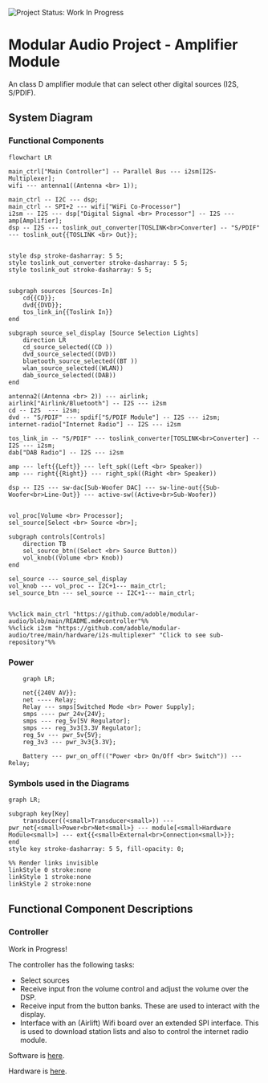 ![Project Status: Work In Progress](https://img.shields.io/badge/project--status-work--in--progress-orange)


# Modular Audio Project - Amplifier Module

An class D amplifier module that can select other digital sources (I2S, S/PDIF).


## System Diagram

### Functional Components

<!-- Removed the ELK renderer as causing problems - see https://github.com/mermaid-js/mermaid-cli/issues/594 -->
<!-- Old code was (first line of the mermaid description): -->
<!-- %%{init: {"flowchart": {"defaultRenderer": "elk"}} }%% -->

```mermaid
flowchart LR

main_ctrl["Main Controller"] -- Parallel Bus --- i2sm[I2S-Multiplexer];
wifi --- antenna1((Antenna <br> 1));

main_ctrl -- I2C --- dsp;
main_ctrl -- SPI+2 --- wifi["WiFi Co-Processor"]
i2sm -- I2S --- dsp["Digital Signal <br> Processor"] -- I2S --- amp[Amplifier];
dsp -- I2S --- toslink_out_converter[TOSLINK<br>Converter] -- "S/PDIF" --- toslink_out{{TOSLINK <br> Out}};


style dsp stroke-dasharray: 5 5;
style toslink_out_converter stroke-dasharray: 5 5;
style toslink_out stroke-dasharray: 5 5;


subgraph sources [Sources-In]
    cd{{CD}};
    dvd{{DVD}};
    tos_link_in{{Toslink In}}
end

subgraph source_sel_display [Source Selection Lights]
    direction LR
    cd_source_selected((CD ))
    dvd_source_selected((DVD))
    bluetooth_source_selected((BT ))
    wlan_source_selected((WLAN))
    dab_source_selected((DAB))
end

antenna2((Antenna <br> 2)) --- airlink;
airlink["Airlink/Bluetooth"] -- I2S --- i2sm
cd -- I2S  --- i2sm;
dvd -- "S/PDIF" --- spdif["S/PDIF Module"] -- I2S --- i2sm;
internet-radio["Internet Radio"] -- I2S --- i2sm

tos_link_in -- "S/PDIF" --- toslink_converter[TOSLINK<br>Converter] -- I2S --- i2sm; 
dab["DAB Radio"] -- I2S --- i2sm

amp --- left{{Left}} --- left_spk((Left <br> Speaker)) 
amp --- right{{Right}} --- right_spk((Right <br> Speaker)) 

dsp -- I2S --- sw-dac[Sub-Woofer DAC] --- sw-line-out{{Sub-Woofer<br>Line-Out}} --- active-sw((Active<br>Sub-Woofer))


vol_proc[Volume <br> Processor];
sel_source[Select <br> Source <br>];

subgraph controls[Controls]
    direction TB
    sel_source_btn((Select <br> Source Button))
    vol_knob((Volume <br> Knob))
end

sel_source --- source_sel_display
vol_knob --- vol_proc -- I2C+1--- main_ctrl;
sel_source_btn --- sel_source -- I2C+1--- main_ctrl;


%%click main_ctrl "https://github.com/adoble/modular-audio/blob/main/README.md#controller"%%
%%click i2sm "https://github.com/adoble/modular-audio/tree/main/hardware/i2s-multiplexer" "Click to see sub-repository"%%
```


### Power

```mermaid
    graph LR;

    net{{240V AV}};
    net ---- Relay;
    Relay --- smps[Switched Mode <br> Power Supply];
    smps ---- pwr_24v{24V};
    smps --- reg_5v[5V Regulator];
    smps --- reg_3v3[3.3V Regulator];
    reg_5v --- pwr_5v{5V};
    reg_3v3 --- pwr_3v3{3.3V};

    Battery --- pwr_on_off(("Power <br> On/Off <br> Switch")) --- Relay; 
```

### Symbols used in the Diagrams

```mermaid
graph LR;

subgraph key[Key]
    transducer((<small>Transducer<small>)) ---  pwr_net{<small>Power<br>Net<small>} --- module[<small>Hardware Module<small>] --- ext{{<small>External<br>Connection<small>}};
end
style key stroke-dasharray: 5 5, fill-opacity: 0;

%% Render links invisible
linkStyle 0 stroke:none
linkStyle 1 stroke:none
linkStyle 2 stroke:none
```

<!-- ![System Diagram](./docs/img/Modular-Amplifier.png) -->

## Functional Component Descriptions

### Controller

Work in Progress!

The controller has the following tasks:

* Select sources
* Receive input fron the volume control and adjust the volume over the DSP. 
* Receive input from the button banks. These are used to interact with the display. 
* Interface with an (Airlift) Wifi board over an extended SPI interface. This is used to download station lists and also 
to control the internet radio module.

Software is [here](/software/main-controller).

Hardware is [here](/hardware/controller).
